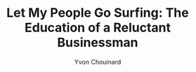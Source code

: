 ---
title: "Let My People Go Surfing: The Education of a Reluctant Businessman"
subtitle: ""
description: ""
layout: book
author: Yvon Chouinard
started: 2013-07-30
read: 2013-10-14
status: read
rating: 3
color: 
cover: 
pages: 272
link: 
---